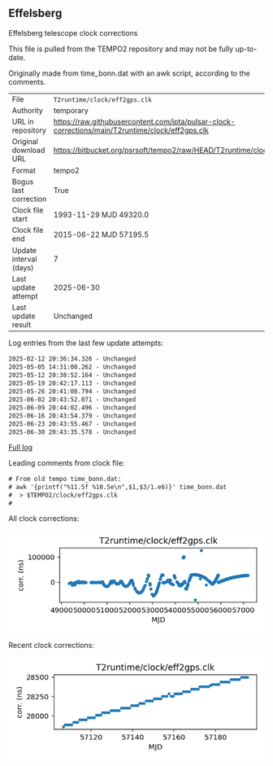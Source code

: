 
## Effelsberg

Effelsberg telescope clock corrections

This file is pulled from the TEMPO2 repository and may not be fully
up-to-date.

Originally made from time_bonn.dat with an awk script, according to
the comments.

|     |     |
|:--- |:--- |
| File | `T2runtime/clock/eff2gps.clk` |
| Authority | temporary |
| URL in repository | <https://raw.githubusercontent.com/ipta/pulsar-clock-corrections/main/T2runtime/clock/eff2gps.clk> |
| Original download URL | <https://bitbucket.org/psrsoft/tempo2/raw/HEAD/T2runtime/clock/eff2gps.clk> |
| Format | tempo2 |
| Bogus last correction | True |
| Clock file start | 1993-11-29 MJD 49320.0 |
| Clock file end | 2015-06-22 MJD 57195.5 |
| Update interval (days) | 7 |
| Last update attempt | 2025-06-30 |
| Last update result | Unchanged |

Log entries from the last few update attempts:
```
2025-02-12 20:36:34.326 - Unchanged
2025-05-05 14:31:00.262 - Unchanged
2025-05-12 20:38:52.164 - Unchanged
2025-05-19 20:42:17.113 - Unchanged
2025-05-26 20:41:08.794 - Unchanged
2025-06-02 20:43:52.071 - Unchanged
2025-06-09 20:44:02.496 - Unchanged
2025-06-16 20:43:54.379 - Unchanged
2025-06-23 20:43:55.467 - Unchanged
2025-06-30 20:43:35.578 - Unchanged
```
[Full log](https://raw.githubusercontent.com/ipta/pulsar-clock-corrections/main/log/T2runtime/clock/eff2gps.clk.log)

Leading comments from clock file:

    # From old tempo time_bonn.dat:
    # awk '{printf("%11.5f %10.5e\n",$1,$3/1.e6)}' time_bonn.dat
    #  > $TEMPO2/clock/eff2gps.clk
    #



All clock corrections:

![plot of all clock corrections](eff2gps.clk.png "All corrections")

Recent clock corrections:

![plot of recent clock corrections](eff2gps.clk.short.png "Recent corrections")

